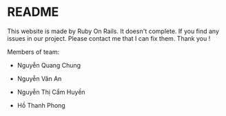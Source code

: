 # README

This website is made by Ruby On Rails. It doesn't complete.
If you find any issues in our project. Please contact me that I can fix them. Thank you !

Members of team:

* Nguyễn Quang Chung

* Nguyễn Văn An

* Nguyễn Thị Cẩm Huyền

* Hồ Thanh Phong

